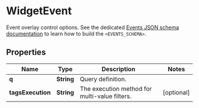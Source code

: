 

# WidgetEvent

Event overlay control options.  See the dedicated [Events JSON schema documentation](https://docs.datadoghq.com/dashboards/graphing_json/widget_json/#events-schema) to learn how to build the `<EVENTS_SCHEMA>`.

## Properties

Name | Type | Description | Notes
------------ | ------------- | ------------- | -------------
**q** | **String** | Query definition. | 
**tagsExecution** | **String** | The execution method for multi-value filters. |  [optional]



